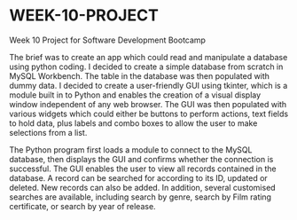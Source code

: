 # WEEK-10-PROJECT
Week 10 Project for Software Development Bootcamp

The brief was to create an app which could read and manipulate a database using python coding.
I decided to create a simple database from scratch in MySQL Workbench.
The table in the database was then populated with dummy data.
I decided to create a user-friendly GUI using tkinter, which is a module built in to Python
and enables the creation of a visual display window independent of any web browser.
The GUI was then populated with various widgets which could either be buttons
to perform actions, text fields to hold data, plus labels and combo boxes to allow
the user to make selections from a list.

The Python program first loads a module to connect to the MySQL database,
then displays the GUI and confirms whether the connection is successful.
The GUI enables the user to view all records contained in the database.
A record can be searched for according to its ID, updated or deleted.
New records can also be added.
In addition, several customised searches are available, including search by genre,
search by Film rating certificate, or search by year of release.
